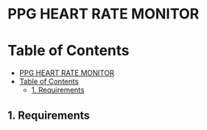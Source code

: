 # PPG HEART RATE MONITOR

# Table of Contents
- [PPG HEART RATE MONITOR](#ppg-heart-rate-monitor)
- [Table of Contents](#table-of-contents)
  - [1. Requirements](#1-requirements)

<a id="#1-requirements"></a>

## 1. Requirements


